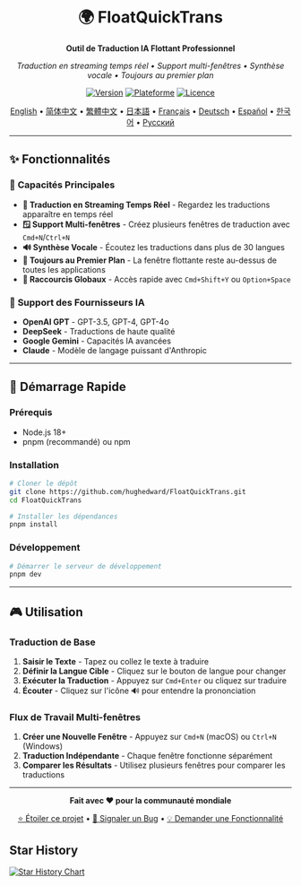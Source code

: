 <div align="center">

# 🌍 FloatQuickTrans

**Outil de Traduction IA Flottant Professionnel**

*Traduction en streaming temps réel • Support multi-fenêtres • Synthèse vocale • Toujours au premier plan*

[![Version](https://img.shields.io/badge/version-1.0.12-blue.svg)](https://github.com/hughedward/FloatQuickTrans)
[![Plateforme](https://img.shields.io/badge/plateforme-macOS%20%7C%20Windows%20%7C%20Linux-lightgrey.svg)](https://github.com/hughedward/FloatQuickTrans)
[![Licence](https://img.shields.io/badge/licence-MIT-green.svg)](../LICENSE)

[English](../README.md) • [简体中文](README-zh.md) • [繁體中文](README-zh-TW.md) • [日本語](README-ja.md) • [Français](README-fr.md) • [Deutsch](README-de.md) • [Español](README-es.md) • [한국어](README-ko.md) • [Русский](README-ru.md)

</div>

---

## ✨ Fonctionnalités

### 🚀 **Capacités Principales**
- **🌊 Traduction en Streaming Temps Réel** - Regardez les traductions apparaître en temps réel
- **🪟 Support Multi-fenêtres** - Créez plusieurs fenêtres de traduction avec `Cmd+N`/`Ctrl+N`
- **🔊 Synthèse Vocale** - Écoutez les traductions dans plus de 30 langues
- **📌 Toujours au Premier Plan** - La fenêtre flottante reste au-dessus de toutes les applications
- **🎯 Raccourcis Globaux** - Accès rapide avec `Cmd+Shift+Y` ou `Option+Space`

### 🤖 **Support des Fournisseurs IA**
- **OpenAI GPT** - GPT-3.5, GPT-4, GPT-4o
- **DeepSeek** - Traductions de haute qualité
- **Google Gemini** - Capacités IA avancées
- **Claude** - Modèle de langage puissant d'Anthropic

---

## 🚀 Démarrage Rapide

### Prérequis
- Node.js 18+
- pnpm (recommandé) ou npm

### Installation

```bash
# Cloner le dépôt
git clone https://github.com/hughedward/FloatQuickTrans.git
cd FloatQuickTrans

# Installer les dépendances
pnpm install
```

### Développement

```bash
# Démarrer le serveur de développement
pnpm dev
```

---

## 🎮 Utilisation

### Traduction de Base
1. **Saisir le Texte** - Tapez ou collez le texte à traduire
2. **Définir la Langue Cible** - Cliquez sur le bouton de langue pour changer
3. **Exécuter la Traduction** - Appuyez sur `Cmd+Enter` ou cliquez sur traduire
4. **Écouter** - Cliquez sur l'icône 🔊 pour entendre la prononciation

### Flux de Travail Multi-fenêtres
1. **Créer une Nouvelle Fenêtre** - Appuyez sur `Cmd+N` (macOS) ou `Ctrl+N` (Windows)
2. **Traduction Indépendante** - Chaque fenêtre fonctionne séparément
3. **Comparer les Résultats** - Utilisez plusieurs fenêtres pour comparer les traductions

---

<div align="center">

**Fait avec ❤️ pour la communauté mondiale**

[⭐ Étoiler ce projet](https://github.com/hughedward/FloatQuickTrans) • [🐛 Signaler un Bug](https://github.com/hughedward/FloatQuickTrans/issues) • [💡 Demander une Fonctionnalité](https://github.com/hughedward/FloatQuickTrans/issues)

</div>

## Star History

[![Star History Chart](https://api.star-history.com/svg?repos=hughedward/FloatQuickTrans&type=Date)](https://www.star-history.com/#hughedward/FloatQuickTrans&Date)
